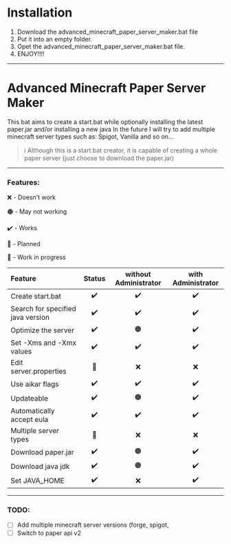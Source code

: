 # Installation
1. Download the advanced_minecraft_paper_server_maker.bat file
2. Put it into an empty folder.
3. Opet the advanced_minecraft_paper_server_maker.bat file.
4. ENJOY!!!!

* * *

# Advanced Minecraft Paper Server Maker
This bat aims to create a start.bat while optionally installing the latest paper.jar and/or installing a new java 
In the future I will try to add multiple minecraft server types such as: Spigot, Vanilla and so on...

> ℹ️ Although this is a start.bat creator, it is capable of creating a whole paper server (just choose to download the paper.jar)

* * *

### Features:

❌ - Doesn't work

🟠 - May not working

✔️ - Works

🦄 - Planned

🔨 - Work in progress

Feature | Status | without Administrator | with Administrator
:--| :-: | :-: | :-:
Create start.bat | ✔️ | ✔️ | ✔️
Search for specified java version | ✔️  | ✔️ | ✔️
Optimize the server | ✔️  | 🟠 | ✔️
Set -Xms and -Xmx values | ✔️  | ✔️ | ✔️
Edit server.properties | 🦄  | ❌ | ❌
Use aikar flags | ✔️  | ✔️ | ✔️
Updateable | ✔️  | 🟠 | ✔️
Automatically accept eula | ✔️  | ✔️ | ✔️
Multiple server types | 🦄  | ❌ | ❌
Download paper.jar | ✔️  | 🟠 | ✔️
Download java jdk | ✔️  | 🟠 | ✔️
Set JAVA_HOME | ✔️  | ❌ | ✔️


* * *

### TODO:
- [ ] Add multiple minecraft server versions (forge, spigot, 
- [ ] Switch to paper api v2
